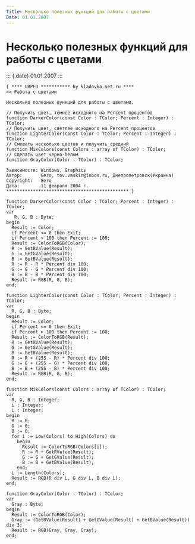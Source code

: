 ```yaml
---
Title: Нeсколько полезных функций для работы с цветами
Date: 01.01.2007
---
```



Нeсколько полезных функций для работы с цветами
===============================================

::: {.date}
01.01.2007
:::

    { **** UBPFD *********** by kladovka.net.ru ****
    >> Работа с цветами
     
    Нeсколько полезных функций для работы с цветами.
     
    // Получить цвет, темнее исходного на Percent процентов
    function DarkerColor(const Color : TColor; Percent : Integer) : TColor;
    // Получить цвет, светлее исходного на Percent процентов
    function LighterColor(const Color : TColor; Percent : Integer) : TColor;
    // Смешать несколько цветов и получить средний
    function MixColors(const Colors : array of TColor) : TColor;
    // Сделать цвет черно-белым
    function GrayColor(Color : TColor) : TColor;
     
    Зависимости: Windows, Graphics
    Автор:       Gero, tov.vaskin@inbox.ru, Днепропетровск(Украина)
    Copyright:   Gero
    Дата:        11 февраля 2004 г.
    ********************************************** }
     
    function DarkerColor(const Color : TColor; Percent : Integer) : TColor;
    var
       R, G, B : Byte;
    begin
      Result := Color;
      if Percent <= 0 then Exit;
      if Percent > 100 then Percent := 100;
      Result := ColorToRGB(Color);
      R := GetRValue(Result);
      G := GetGValue(Result);
      B := GetBValue(Result);
      R := R - R * Percent div 100;
      G := G - G * Percent div 100;
      B := B - B * Percent div 100;
      Result := RGB(R, G, B);
    end;
     
    function LighterColor(const Color : TColor; Percent : Integer) : TColor;
    var
      R, G, B : Byte;
    begin
      Result := Color;
      if Percent <= 0 then Exit;
      if Percent > 100 then Percent := 100;
      Result := ColorToRGB(Result);
      R := GetRValue(Result);
      G := GetGValue(Result);
      B := GetBValue(Result);
      R := R + (255 - R) * Percent div 100;
      G := G + (255 - G) * Percent div 100;
      B := B + (255 - B) * Percent div 100;
      Result := RGB(R, G, B);
    end;
     
    function MixColors(const Colors : array of TColor) : TColor;
    var
      R, G, B : Integer;
      i : Integer;
      L : Integer;
    begin
      R := 0;
      G := 0;
      B := 0;
      for i := Low(Colors) to High(Colors) do
        begin
          Result := ColorToRGB(Colors[i]);
          R := R + GetRValue(Result);
          G := G + GetGValue(Result);
          B := B + GetBValue(Result);
        end;
      L := Length(Colors);
      Result := RGB(R div L, G div L, B div L);
    end;
     
    function GrayColor(Color : TColor) : TColor;
    var
      Gray : Byte;
    begin
      Result := ColorToRGB(Color);
      Gray := (GetRValue(Result) + GetGValue(Result) + GetBValue(Result)) div 3;
      Result := RGB(Gray, Gray, Gray);
    end;
